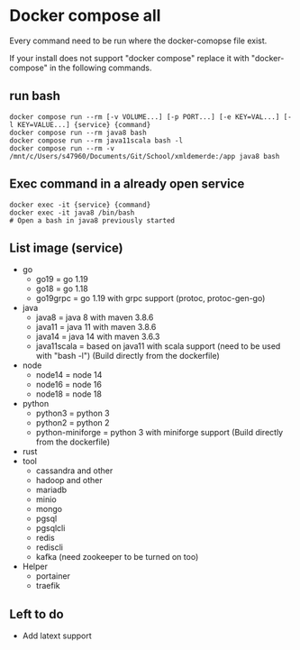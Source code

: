 # Docker compose all

Every command need to be run where the docker-comopse file exist.

If your install does not support "docker compose" replace it with "docker-compose" in the following commands.

## run bash

```shell
docker compose run --rm [-v VOLUME...] [-p PORT...] [-e KEY=VAL...] [-l KEY=VALUE...] {service} {command}
docker compose run --rm java8 bash
docker compose run --rm java11scala bash -l
docker compose run --rm -v /mnt/c/Users/s47960/Documents/Git/School/xmldemerde:/app java8 bash
```

## Exec command in a already open service

```shell
docker exec -it {service} {command}
docker exec -it java8 /bin/bash
# Open a bash in java8 previously started
```

## List image (service)

- go
  - go19 = go 1.19
  - go18 = go 1.18
  - go19grpc = go 1.19 with grpc support (protoc, protoc-gen-go)
- java
  - java8 = java 8 with maven 3.8.6
  - java11 = java 11 with maven 3.8.6
  - java14 = java 14 with maven 3.6.3
  - java11scala = based on java11 with scala support (need to be used with "bash -l") (Build directly from the dockerfile)
- node
  - node14 = node 14
  - node16 = node 16
  - node18 = node 18
- python
  - python3 = python 3
  - python2 = python 2
  - python-miniforge = python 3 with miniforge support (Build directly from the dockerfile)
- rust
- tool
  - cassandra and other
  - hadoop and other
  - mariadb
  - minio
  - mongo
  - pgsql
  - pgsqlcli
  - redis
  - rediscli
  - kafka (need zookeeper to be turned on too)
- Helper
  - portainer
  - traefik

## Left to do

- Add latext support
